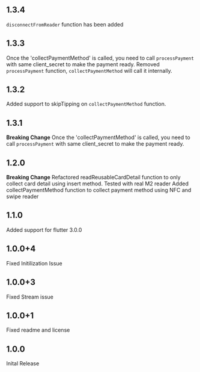 ## 1.3.4
`disconnectFromReader` function has been added

## 1.3.3
Once the 'collectPaymentMethod' is called, you need to call `processPayment` with same client_secret to make the payment ready.
Removed `processPayment` function, `collectPaymentMethod` will call it internally.

## 1.3.2
Added support to skipTipping on `collectPaymentMethod` function.
## 1.3.1
**Breaking Change**
Once the 'collectPaymentMethod' is called, you need to call `processPayment` with same client_secret to make the payment ready.
## 1.2.0
**Breaking Change**
Refactored readReusableCardDetail function to only collect card detail using insert method.
Tested with real M2 reader
Added collectPaymentMethod function to collect payment method using NFC and swipe reader
## 1.1.0

Added support for flutter 3.0.0
## 1.0.0+4

Fixed Initilization Issue
## 1.0.0+3

Fixed Stream issue
## 1.0.0+1

Fixed readme and license

## 1.0.0

Inital Release

